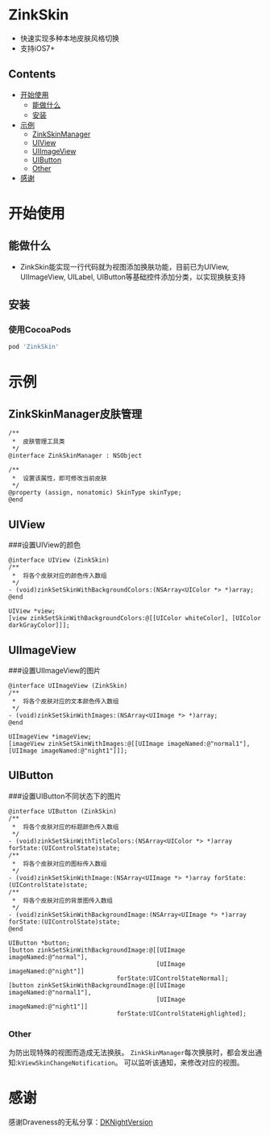 ZinkSkin
===
- 快速实现多种本地皮肤风格切换
- 支持iOS7+

## Contents
* [开始使用](#Getting_Started)
	* [能做什么](#Features)
	* [安装](#Installation)
* [示例](#Examples)
	* [ZinkSkinManager](#ZinkSkinManager)
	* [UIView](#UIView)
	* [UIImageView](#UIImageView)
	* [UIButton](#UIButton)
	* [Other](#Other)
* [感谢](#Thanks)


# <a id="Getting_Started"></a> 开始使用
## <a id="Features"></a> 能做什么
- ZinkSkin能实现一行代码就为视图添加换肤功能，目前已为UIView, UIImageView, UILabel, UIButton等基础控件添加分类，以实现换肤支持

## <a id="Installation"></a> 安装
### 使用CocoaPods
```ruby
pod 'ZinkSkin'
```

# <a id="Examples"></a>示例

## <a id="ZinkSkinManager"></a>ZinkSkinManager皮肤管理
```objc
/**
 *  皮肤管理工具类
 */
@interface ZinkSkinManager : NSObject

/**
 *  设置该属性，即可修改当前皮肤
 */
@property (assign, nonatomic) SkinType skinType;
@end
```

## <a id="UIView"></a>UIView
###设置UIView的颜色
```objc
@interface UIView (ZinkSkin)
/**
 *  将各个皮肤对应的颜色传入数组
 */
- (void)zinkSetSkinWithBackgroundColors:(NSArray<UIColor *> *)array;
@end

UIView *view;
[view zinkSetSkinWithBackgroundColors:@[[UIColor whiteColor], [UIColor darkGrayColor]]];
```

## <a id="UIImageView"></a>UIImageView
###设置UIImageView的图片
```objc
@interface UIImageView (ZinkSkin)
/**
 *  将各个皮肤对应的文本颜色传入数组
 */
- (void)zinkSetSkinWithImages:(NSArray<UIImage *> *)array;
@end

UIImageView *imageView;
[imageView zinkSetSkinWithImages:@[[UIImage imageNamed:@"normal1"], [UIImage imageNamed:@"night1"]]];
```

## <a id="UIButton"></a>UIButton
###设置UIButton不同状态下的图片
```objc
@interface UIButton (ZinkSkin)
/**
 *  将各个皮肤对应的标题颜色传入数组
 */
- (void)zinkSetSkinWithTitleColors:(NSArray<UIColor *> *)array forState:(UIControlState)state;
/**
 *  将各个皮肤对应的图标传入数组
 */
- (void)zinkSetSkinWithImage:(NSArray<UIImage *> *)array forState:(UIControlState)state;
/**
 *  将各个皮肤对应的背景图传入数组
 */
- (void)zinkSetSkinWithBackgroundImage:(NSArray<UIImage *> *)array forState:(UIControlState)state;
@end

UIButton *button;
[button zinkSetSkinWithBackgroundImage:@[[UIImage imageNamed:@"normal"], 
                                         [UIImage imageNamed:@"night"]] 
                              forState:UIControlStateNormal];
[button zinkSetSkinWithBackgroundImage:@[[UIImage imageNamed:@"normal1"], 
                                         [UIImage imageNamed:@"night1"]] 
                              forState:UIControlStateHighlighted];
```

### <a id="Other"></a>Other
为防出现特殊的视图而造成无法换肤。
`ZinkSkinManager`每次换肤时，都会发出通知:`kViewSkinChangeNotification`。
可以监听该通知，来修改对应的视图。

# <a id="Thanks"></a>感谢
感谢Draveness的无私分享：[DKNightVersion](https://github.com/Draveness/DKNightVersion)
